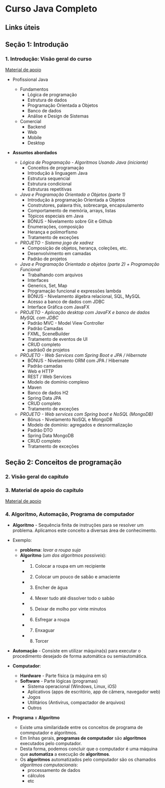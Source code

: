 # Curso Java Completo

## Links úteis

## Seção 1: Introdução

### 1. Introdução: Visão geral do curso

[Material de apoio](Recursos/Curso-Java-COMPLETO.pdf)

* Profissional Java
  * Fundamentos
    * Lógica de programação
    * Estrutura de dados
    * Programação Orientada a Objetos
    * Banco de dados
    * Análise e Design de Sistemas
  * Comercial
    * Backend
    * Web
    * Mobile
    * Desktop

* **Assuntos abordados**
  * *Lógica de Programação - Algoritmos Usando Java (iniciante)*
    * Conceitos de programação
    * Introdução à linguagem Java
    * Estrutura sequencial
    * Estrutura condicional
    * Estruturas repetitivas
  * *Java e Programação Orientada a Objetos (parte 1)*
    * Introdução à programação Orientada a Objetos
    * Construtores, palavra this, sobrecarga, encapsulamento
    * Comportamento de memória, arrays, listas
    * Tópicos especiais em Java
    * BÔNUS - Nivelamento sobre Git e Github
    * Enumerações, composição
    * Herança e polimorfismo
    * Tratamento de exceções
  * *PROJETO - Sistema jogo de xadrez*
    * Composição de objetos, herança, coleções, etc.
    * Desenvolvimento em camadas
    * Padrão de projetos
  * *Java e Programação Orientada a objetos (parte 2) + Programação Funcional*
    * Trabalhando com arquivos
    * Interfaces
    * Generics, Set, Map
    * Programação funcional e expressões lambda
    * BÔNUS - Nivelamento álgebra relacional, SQL, MySQL
    * Acesso a banco de dados com JDBC
    * Interface Gráfica com JavaFX
  * *PROJETO - Aplicação desktop com JavaFX e banco de dados MySQL com JDBC*
    * Padrão MVC - Model View Controller
    * Padrão Camadas
    * FXML, SceneBuilder
    * Tratamento de eventos de UI
    * CRUD completo
    * padrão0 de projetos
  * *PROJETO - Web Services com Spring Boot e JPA / Hibernate*
    * BÔNUS - Nivelamento ORM com JPA / Hibernate
    * Padrão camadas
    * Web e HTTP
    * REST / Web Services
    * Modelo de domínio complexo
    * Maven
    * Banco de dados H2
    * Spring Data JPA
    * CRUD completo
    * Tratamento de exceções
  * *PROJETO - Web services com Spring boot e NoSQL (MongoDB)*
    * Bônus - Nivelamento NoSQL e MongoDB
    * Modelo de domínio: agregados e desnormalização
    * Padrão DTO
    * Spring Data MongoDB
    * CRUD completo
    * Tratamento de exceções

## Seção 2: Conceitos de programação

### 2. Visão geral do capítulo

### 3. Material de apoio do capítulo

[Material de apoio](Recursos/pdf/02-conceitos-de-programacao.pdf)

### 4. Algoritmo, Automação, Programa de computador

* **Algoritmo** - Sequência finita de instruções para se resolver um problema. Aplicamos este conceito a diversas área de conhecimento.
* Exemplo:
  * **problema**: *lavar a roupa suja*
  * **Algoritmo** (*um dos algoritmos possíveis*):
    * 1. Colocar a roupa em um recipiente
    * 2. Colocar um pouco de sabão e amaciente
    * 3. Encher de água
    * 4. Mexer tudo até dissolver todo o sabão
    * 5. Deixar de molho por vinte minutos
    * 6. Esfregar a roupa
    * 7. Enxaguar
    * 8. Torcer

* **Automação** - Consiste em utilizar máquina(s) para executar o procedimento desejado de forma automática ou semiautomática.

* **Computador**:
  * **Hardware** - Parte física (a máquina em si)
  * **Software** - Parte lógicas (programas)
    * Sistema operacional (Windows, Linux, iOS)
    * Aplicativos (apps de escritório, app de câmera, navegador web)
    * Jogos
    * Utilitários (Antivírus, compactador de arquivos)
    * Outros

* **Programa** x **Algoritmo**
  * Existe uma similaridade entre os conceitos de programa de commputador e algoritmos.
  * Em linhas gerais, **programas de computador** são **algoritmos** executados pelo computador.
  * Desta forma, podemos concluir que o computador é uma máquina que **automatiza** a execução de **algoritmos**.
  * Os **algoritmos** automatizados pelo computador são os chamados *algoritmos computacionais*:
    * processamento de dados
    * cálculos
    * etc
